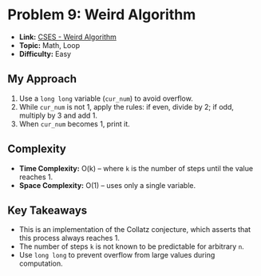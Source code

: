 # Problem 9: Weird Algorithm

* **Link:** [CSES - Weird Algorithm](https://cses.fi/problemset/task/1068)
* **Topic:** Math, Loop
* **Difficulty:** Easy

## My Approach

1. Use a `long long` variable (`cur_num`) to avoid overflow.
2. While `cur_num` is not 1, apply the rules: if even, divide by 2; if odd, multiply by 3 and add 1.
3. When `cur_num` becomes 1, print it.

## Complexity

* **Time Complexity:** O(k) – where `k` is the number of steps until the value reaches 1.
* **Space Complexity:** O(1) – uses only a single variable.

## Key Takeaways

* This is an implementation of the Collatz conjecture, which asserts that this process always reaches 1.
* The number of steps `k` is not known to be predictable for arbitrary `n`.
* Use `long long` to prevent overflow from large values during computation.